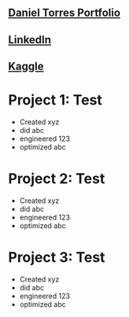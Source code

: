 ## [Daniel Torres Portfolio](https://danieltorres.tech)
## [LinkedIn](https://www.linkedin.com/in/danielrichardtorres/)
## [Kaggle](https://www.kaggle.com/danielrtorres)

# Project 1: Test
* Created xyz
* did abc
* engineered 123
* optimized abc

# Project 2: Test
* Created xyz
* did abc
* engineered 123
* optimized abc

# Project 3: Test
* Created xyz
* did abc
* engineered 123
* optimized abc
